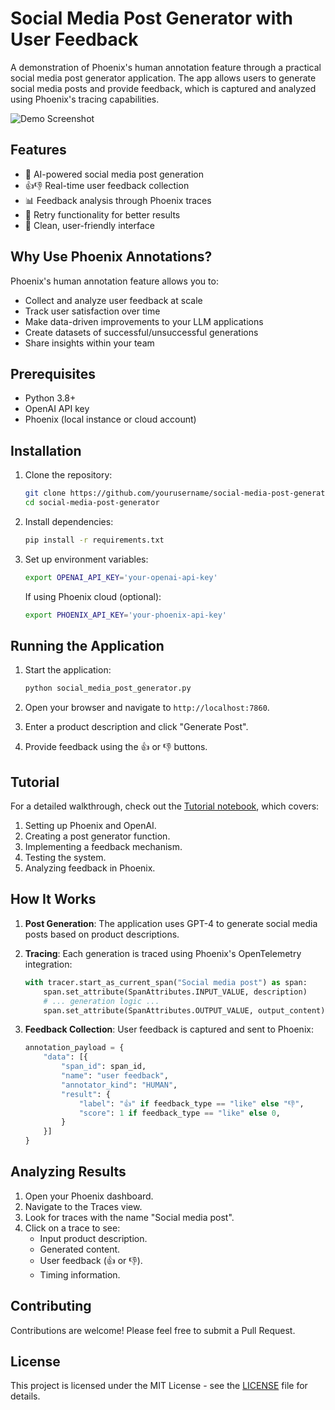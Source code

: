 # Social Media Post Generator with User Feedback

A demonstration of Phoenix's human annotation feature through a practical social media post generator application. The app allows users to generate social media posts and provide feedback, which is captured and analyzed using Phoenix's tracing capabilities.

![Demo Screenshot](demo.png)

## Features

- 🤖 AI-powered social media post generation
- 👍👎 Real-time user feedback collection
- 📊 Feedback analysis through Phoenix traces
- 🔄 Retry functionality for better results
- 📱 Clean, user-friendly interface

## Why Use Phoenix Annotations?

Phoenix's human annotation feature allows you to:
- Collect and analyze user feedback at scale
- Track user satisfaction over time
- Make data-driven improvements to your LLM applications
- Create datasets of successful/unsuccessful generations
- Share insights within your team

## Prerequisites

- Python 3.8+
- OpenAI API key
- Phoenix (local instance or cloud account)

## Installation

1. Clone the repository:

    ```bash
    git clone https://github.com/yourusername/social-media-post-generator.git
    cd social-media-post-generator
    ```

2. Install dependencies:

    ```bash
    pip install -r requirements.txt
    ```

3. Set up environment variables:

    ```bash
    export OPENAI_API_KEY='your-openai-api-key'
    ```

    If using Phoenix cloud (optional):

    ```bash
    export PHOENIX_API_KEY='your-phoenix-api-key'
    ```

## Running the Application

1. Start the application:

    ```bash
    python social_media_post_generator.py
    ```

2. Open your browser and navigate to `http://localhost:7860`.

3. Enter a product description and click "Generate Post".

4. Provide feedback using the 👍 or 👎 buttons.

## Tutorial

For a detailed walkthrough, check out the [Tutorial notebook](Tutorial_notebook.ipynb), which covers:
1. Setting up Phoenix and OpenAI.
2. Creating a post generator function.
3. Implementing a feedback mechanism.
4. Testing the system.
5. Analyzing feedback in Phoenix.

## How It Works

1. **Post Generation**: The application uses GPT-4 to generate social media posts based on product descriptions.

2. **Tracing**: Each generation is traced using Phoenix's OpenTelemetry integration:

    ```python
    with tracer.start_as_current_span("Social media post") as span:
        span.set_attribute(SpanAttributes.INPUT_VALUE, description)
        # ... generation logic ...
        span.set_attribute(SpanAttributes.OUTPUT_VALUE, output_content)
    ```

3. **Feedback Collection**: User feedback is captured and sent to Phoenix:

    ```python
    annotation_payload = {
        "data": [{
            "span_id": span_id,
            "name": "user feedback",
            "annotator_kind": "HUMAN",
            "result": {
                "label": "👍" if feedback_type == "like" else "👎",
                "score": 1 if feedback_type == "like" else 0,
            }
        }]
    }
    ```

## Analyzing Results

1. Open your Phoenix dashboard.
2. Navigate to the Traces view.
3. Look for traces with the name "Social media post".
4. Click on a trace to see:
   - Input product description.
   - Generated content.
   - User feedback (👍 or 👎).
   - Timing information.

## Contributing

Contributions are welcome! Please feel free to submit a Pull Request.

## License

This project is licensed under the MIT License - see the [LICENSE](LICENSE) file for details.